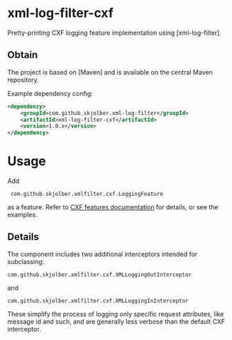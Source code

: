 # xml-log-filter-cxf
Pretty-printing CXF logging feature implementation using [xml-log-filter].

## Obtain
The project is based on [Maven] and is available on the central Maven repository.

Example dependency config:

```xml
<dependency>
    <groupId>com.github.skjolber.xml-log-filter</groupId>
    <artifactId>xml-log-filter-cxf</artifactId>
    <version>1.0.x</version>
</dependency>
```

# Usage
Add 

	 com.github.skjolber.xmlfilter.cxf.LoggingFeature

as a feature. Refer to [CXF features documentation] for details, or see the examples.

## Details
The component includes two additional interceptors intended for subclassing:

	com.github.skjolber.xmlfilter.cxf.XMLLoggingOutInterceptor

and

	com.github.skjolber.xmlfilter.cxf.XMLLoggingInInterceptor

These simplify the process of logging only specific request attributes, like message id and such, and are generally less verbose than the default CXF interceptor.

[CXF features documentation]: http://cxf.apache.org/docs/features.html
